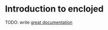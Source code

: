 # Introduction to enclojed

TODO: write [great documentation](http://jacobian.org/writing/what-to-write/)
